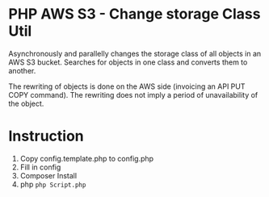 PHP AWS S3 - Change storage Class Util
===========================

Asynchronously and parallelly changes the storage class of all objects in an AWS S3 bucket.
Searches for objects in one class and converts them to another.

The rewriting of objects is done on the AWS side (invoicing an API PUT COPY command). The rewriting does not imply a period of unavailability of the object.

# Instruction

1. Copy config.template.php to config.php
2. Fill in config
3. Composer Install
4. php ``` php Script.php ```

